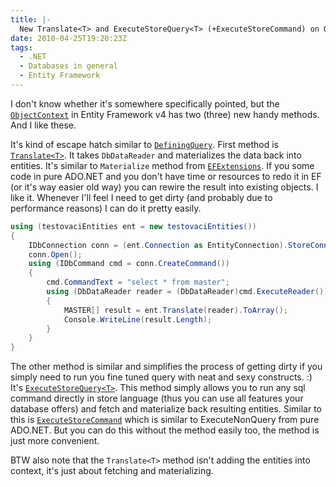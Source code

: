 ```yaml
---
title: |-
  New Translate<T> and ExecuteStoreQuery<T> (+ExecuteStoreCommand) on ObjectContext in Entity Framework v4
date: 2010-04-25T19:20:23Z
tags:
  - .NET
  - Databases in general
  - Entity Framework
---
```

I don't know whether it's somewhere specifically pointed, but the [`ObjectContext`][1] in Entity Framework v4 has two (three) new handy methods. And I like these.

It's kind of escape hatch similar to [`DefiningQuery`][2]. First method is [`Translate<T>`][3]. It takes `DbDataReader` and materializes the data back into entities. It's similar to `Materialize` method from [`EFExtensions`][4]. If you some code in pure ADO.NET and you don't have time or resources to redo it in EF (or it's way easier old way) you can rewire the result into existing objects. I like it. Whenever I'll feel I need to get dirty (and probably due to performance reasons) I can do it pretty easily.

```csharp
using (testovaciEntities ent = new testovaciEntities())
{
	IDbConnection conn = (ent.Connection as EntityConnection).StoreConnection;
	conn.Open();
	using (IDbCommand cmd = conn.CreateCommand())
	{
		cmd.CommandText = "select * from master";
		using (DbDataReader reader = (DbDataReader)cmd.ExecuteReader())
		{
			MASTER[] result = ent.Translate(reader).ToArray();
			Console.WriteLine(result.Length);
		}
	}
}
```

The other method is similar and simplifies the process of getting dirty if you simply need to run you fine tuned query with neat and sexy constructs. :) It's [`ExecuteStoreQuery<T>`][5]. This method simply allows you to run any sql command directly in store language (thus you can use all features your database offers) and fetch and materialize back resulting entities. Similar to this is [`ExecuteStoreCommand`][6] which is similar to ExecuteNonQuery from pure ADO.NET. But you can do this without the method easily too, the method is just more convenient.

BTW also note that the `Translate<T>` method isn't adding the entities into context, it's just about fetching and materializing.

[1]: http://msdn.microsoft.com/en-us/library/system.data.objects.objectcontext.aspx
[2]: http://msdn.microsoft.com/en-us/library/bb738450.aspx
[3]: http://msdn.microsoft.com/en-us/library/system.data.objects.objectcontext.translate.aspx
[4]: http://code.msdn.microsoft.com/EFExtensions
[5]: http://msdn.microsoft.com/en-us/library/system.data.objects.objectcontext.executestorequery.aspx
[6]: http://msdn.microsoft.com/en-us/library/system.data.objects.objectcontext.executestorecommand.aspx